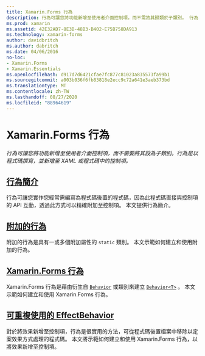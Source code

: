```yaml
---
title: Xamarin.Forms 行為
description: 行為可讓您將功能新增至使用者介面控制項，而不需將其歸類於子類別。 行為以程式碼編寫，並以 XAML 或程式碼的形式新增至控制項。
ms.prod: xamarin
ms.assetid: 42E32AD7-8E3B-48B3-B402-E75B758DA913
ms.technology: xamarin-forms
author: davidbritch
ms.author: dabritch
ms.date: 04/06/2016
no-loc:
- Xamarin.Forms
- Xamarin.Essentials
ms.openlocfilehash: d917d7d6421cfae7fc877c81023a835573fa99b1
ms.sourcegitcommit: a003b036f6fb83818e2ecc9c72a641e3aeb373bd
ms.translationtype: MT
ms.contentlocale: zh-TW
ms.lasthandoff: 08/27/2020
ms.locfileid: "88964619"
---
```

# <a name="no-locxamarinforms-behaviors"></a>Xamarin.Forms 行為

_行為可讓您將功能新增至使用者介面控制項，而不需要將其設為子類別。行為是以程式碼撰寫，並新增至 XAML 或程式碼中的控制項。_

## <a name="introduction-to-behaviors"></a>[行為簡介](introduction.md)

行為可讓您實作您經常需編寫為程式碼後置的程式碼，因為此程式碼直接與控制項的 API 互動，透過此方式可以精確附加至控制項。 本文提供行為簡介。

## <a name="attached-behaviors"></a>[附加的行為](attached.md)

附加的行為是具有一或多個附加屬性的 `static` 類別。 本文示範如何建立和使用附加的行為。

## <a name="no-locxamarinforms-behaviors"></a>[Xamarin.Forms 行為](creating.md)

Xamarin.Forms 行為是藉由衍生自 [`Behavior`](xref:Xamarin.Forms.Behavior) 或類別來建立 [`Behavior<T>`](xref:Xamarin.Forms.Behavior`1) 。 本文示範如何建立和使用 Xamarin.Forms 行為。

## <a name="reusable-effectbehavior"></a>[可重複使用的 EffectBehavior](effect-behavior.md)

對於將效果新增至控制項，行為是很實用的方法，可從程式碼後置檔案中移除以定案效果方式處理的程式碼。 本文將示範如何建立和使用 Xamarin.Forms 行為，以將效果新增至控制項。

